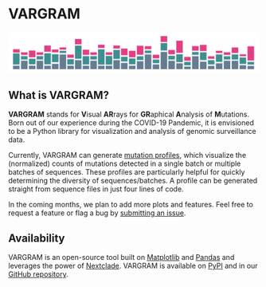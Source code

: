 # VARGRAM
![plot](assets/images/header.png)
## What is VARGRAM?
**VARGRAM** stands for **V**isual **AR**rays for **GR**aphical **A**nalysis of **M**utations. Born out of our experience during the COVID-19 Pandemic, it is envisioned to be a Python library for visualization and analysis of genomic surveillance data. 

Currently, VARGRAM can generate [mutation profiles](mutation_profile.md), which visualize the (normalized) counts of mutations detected in a single batch or multiple batches of sequences. These profiles are particularly helpful for quickly determining the diversity of sequences/batches. A profile can be generated straight from sequence files in just four lines of code. 

In the coming months, we plan to add more plots and features. Feel free to request a feature or flag a bug by [submitting an issue](https://github.com/pgcbioinfo/vargram/issues).


## Availability

VARGRAM is an open-source tool built on [Matplotlib](https://matplotlib.org/) and [Pandas](https://pandas.pydata.org/) and leverages the power of [Nextclade](https://clades.nextstrain.org/). VARGRAM is available on [PyPI](https://pypi.org/project/vargram/) and in our [GitHub repository](https://github.com/pgcbioinfo/vargram).
